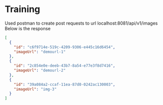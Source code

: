 # Training
Used postman to create post requests to url localhost:8081/api/v1/images
Below is the response
```json
[
  {
    "id": "c6f9714e-519c-4209-9306-e445c16d6454",
    "imageUrl": "demourl-1"
  },
  {
    "id": "2c854e0e-deeb-43b7-8a54-e77e3f8d7416",
    "imageUrl": "demourl-2"
  },
  {
    "id": "39a084a2-ccaf-11ea-87d0-0242ac130003",
    "imageUrl": "img-3"
  }
]
```
